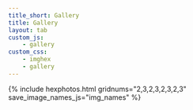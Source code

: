 ```yaml
---
title_short: Gallery
title: Gallery
layout: tab
custom_js:
    - gallery
custom_css:
    - imghex
    - gallery
---
```



<!--  gridnums="4,5,4,5,4,5" -->
<!-- gridnums="3,4,3,4,3,4,3,4" -->

{% include hexphotos.html 
    gridnums="2,3,2,3,2,3,2,3"
    save_image_names_js="img_names" 
%}

<div id="img-display">
    <img src="" />
</div>